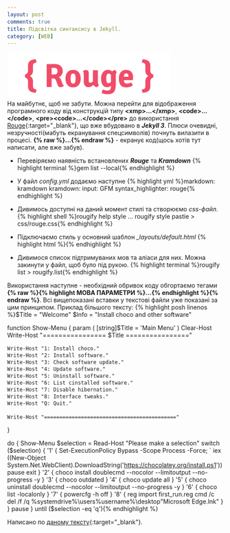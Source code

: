 ```yaml
---
layout: post
comments: true
title: Підсвітка синтаксису в Jekyll.
category: [WEB]
---
```

![rouge logo](/media/rouge.png?style=head)  
На майбутнє, щоб не забути. Можна перейти для відображення програмного коду від конструкцій типу **&lt;xmp&gt;...&lt;/xmp&gt;**, **&lt;code&gt;...&lt;/code&gt;**, **&lt;pre&gt;&lt;code&gt;...&lt;/code&gt;&lt;/pre&gt;** до використання [Rouge](http://rouge.jneen.net/ "Rouge"){:target="_blank"}, що вже вбудовано в ***Jekyll 3***. <!--more-->Плюси очевидні, незручності(мабуть екранування спецсимволів) почнуть вилазити в процесі.  **&#123;% rаw %&#125;...&#123;% endrаw %&#125;** - екранує код(щось хотів тут написати, але вже забув).

- Перевіряємо наявність встановлених ***Rouge*** та ***Kramdown***
    {% highlight terminal %}gem list --local{% endhighlight %}
- У файл *config.yml* додаємо наступне
    {% highlight yml %}markdown: kramdown
kramdown:
  input: GFM
  syntax_highlighter: rouge{% endhighlight %}
- Дивимось доступні на даний момент стилі та створюємо *css-файл*.
    {% highlight shell %}rougify help style
...
rougify style pastie > css/rouge.css{% endhighlight %}

- Підключаємо стиль у основний шаблон *_layouts/default.html*
    {% highlight html %}<link rel="stylesheet" href="/css/rouge.css">{% endhighlight %}
- Дивимося список підтримуваних мов та аліаси для них. Можна закинути у файл, щоб було під рукою.
    {% highlight terminal %}rougify list > rougify.list{% endhighlight %}

Використання наступне - необхідний обривок коду обгортаємо тегами **{% raw %}{% highlight МОВА ПАРАМЕТРИ %}...{% endhighlight %}{% endraw %}**. Всі вищепоказані вставки у текстові файли уже показані за цим принципом. Приклад більшого тексту:
  {% highlight posh linenos %}$Title = "Welcome"
$Info = "Install choco and other software"

function Show-Menu {
    param (
        [string]$Title = 'Main Menu'
    )
    Clear-Host
    Write-Host "================ $Title ================"

    Write-Host "1: Install choco."
    Write-Host "2: Install software."
    Write-Host "3: Check software update."
    Write-Host "4: Update software."
    Write-Host "5: Uninstall software."
    Write-Host "6: List cinstalled software."
    Write-Host "7: Disable hibernation."
    Write-Host "8: Interface tweaks."
    Write-Host "Q: Quit."

    Write-Host "==========================================="
}

do
 {
    Show-Menu
    $selection = Read-Host "Please make a selection"
    switch ($selection)
    {
    '1' {
    Set-ExecutionPolicy Bypass -Scope Process -Force; `
    iex ((New-Object System.Net.WebClient).DownloadString('https://chocolatey.org/install.ps1'))
    pause
    exit
    } '2' {
    choco install doublecmd --nocolor --limitoutput --no-progress -y
    } '3' {
    choco outdated
    } '4' {
    choco update all
    } '5' {
    choco uninstall doublecmd --nocolor --limitoutput --no-progress -y
    } '6' {
    choco list -localonly
    } '7' {
    powercfg -h off
    } '8' {
    reg import first_run.reg
	cmd /c del /f /q %systemdrive%\users\%username%\desktop\"Microsoft Edge.lnk"
    }
    }
    pause
 }
 until ($selection -eq 'q'){% endhighlight %}

Написано по [даному тексту](https://bnhr.xyz/2017/03/25/add-syntax-highlighting-to-your-jekyll-site-with-rouge.html "Rouge"){:target="_blank"}.
